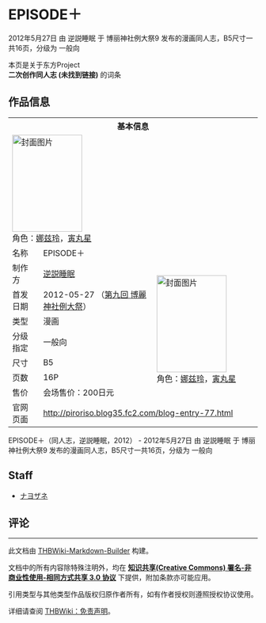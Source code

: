 # EPISODE＋

<!-- source html: G:\repos\THBWiki-Markdown-Builder\THBWikiMarkdown\Temp\main\c\cf\ns0%3AEPISODE%EF%BC%8B.html -->

2012年5月27日 由 逆説睡眠 于 博丽神社例大祭9 发布的漫画同人志，B5尺寸一共16页，分级为 一般向

本页是关于东方Project  
 **二次创作同人志 (未找到链接)** 的词条
## 作品信息

<table><tbody><tr><th colspan="3">基本信息</th></tr><tr><td class="cover-artwork-mobile" colspan="2"><a href="./文件-EPISODE＋封面.jpg.md" class="image" title="封面图片"><img alt="封面图片" src="https://upload.thwiki.cc/thumb/f/f2/EPISODE%EF%BC%8B%E5%B0%81%E9%9D%A2.jpg/141px-EPISODE%EF%BC%8B%E5%B0%81%E9%9D%A2.jpg" decoding="async" loading="lazy" width="141" height="196" srcset="https://upload.thwiki.cc/thumb/f/f2/EPISODE%EF%BC%8B%E5%B0%81%E9%9D%A2.jpg/211px-EPISODE%EF%BC%8B%E5%B0%81%E9%9D%A2.jpg 1.5x, https://upload.thwiki.cc/thumb/f/f2/EPISODE%EF%BC%8B%E5%B0%81%E9%9D%A2.jpg/281px-EPISODE%EF%BC%8B%E5%B0%81%E9%9D%A2.jpg 2x" data-file-width="500" data-file-height="696"></a><div class="cover-char">角色：<a href="./娜兹玲.md" title="娜兹玲">娜兹玲</a>，<a href="./寅丸星.md" title="寅丸星">寅丸星</a></div></td>
</tr><tr><td class="label">名称</td><td colspan="2"> EPISODE＋ </td></tr><tr><td class="label">制作方</td><td><a href="./逆説睡眠.md" title="逆説睡眠">逆説睡眠</a></td><td class="cover-artwork" rowspan="7" style="min-width:196px;"><a href="./文件-EPISODE＋封面.jpg.md" class="image" title="封面图片"><img alt="封面图片" src="https://upload.thwiki.cc/thumb/f/f2/EPISODE%EF%BC%8B%E5%B0%81%E9%9D%A2.jpg/141px-EPISODE%EF%BC%8B%E5%B0%81%E9%9D%A2.jpg" decoding="async" loading="lazy" width="141" height="196" srcset="https://upload.thwiki.cc/thumb/f/f2/EPISODE%EF%BC%8B%E5%B0%81%E9%9D%A2.jpg/211px-EPISODE%EF%BC%8B%E5%B0%81%E9%9D%A2.jpg 1.5x, https://upload.thwiki.cc/thumb/f/f2/EPISODE%EF%BC%8B%E5%B0%81%E9%9D%A2.jpg/281px-EPISODE%EF%BC%8B%E5%B0%81%E9%9D%A2.jpg 2x" data-file-width="500" data-file-height="696"></a><div class="cover-char">角色：<a href="./娜兹玲.md" title="娜兹玲">娜兹玲</a>，<a href="./寅丸星.md" title="寅丸星">寅丸星</a></div></td>
</tr><tr><td class="label">首发日期</td><td>2012-05-27&#160;（<a href="/展会作品列表?e=%E5%8D%9A%E4%B8%BD%E7%A5%9E%E7%A4%BE%E4%BE%8B%E5%A4%A7%E7%A5%AD%239">第九回 博麗神社例大祭</a>）</td></tr><tr><td class="label">类型</td><td>漫画</td></tr><tr><td class="label">分级指定</td><td>一般向</td></tr><tr><td class="label">尺寸</td><td>B5</td></tr><tr><td class="label">页数</td><td>16P</td></tr><tr><td class="label">售价</td><td>会场售价：200日元</td></tr>
<tr><td class="label">官网页面</td><td colspan="2"><a rel="nofollow" class="external free" href="http://piroriso.blog35.fc2.com/blog-entry-77.html">http://piroriso.blog35.fc2.com/blog-entry-77.html</a></td></tr></tbody></table>

EPISODE＋（同人志，逆説睡眠，2012） - 2012年5月27日 由 逆説睡眠 于 博丽神社例大祭9 发布的漫画同人志，B5尺寸一共16页，分级为 一般向
## Staff
- [ナヨザネ](./ナヨザネ.md)

## 评论




---

此文档由 [THBWiki-Markdown-Builder](https://github.com/Delsin-Yu/THBWiki-Markdown-Builder) 构建。

文档中的所有内容除特殊注明外，均在 [**知识共享(Creative Commons) 署名-非商业性使用-相同方式共享 3.0 协议**](https://creativecommons.org/licenses/by-sa/3.0/deed.zh-hans) 下提供，附加条款亦可能应用。

引用类型与其他类型作品版权归原作者所有，如有作者授权则遵照授权协议使用。

详细请查阅 [THBWiki：免责声明](https://thbwiki.cc/THBWiki:%E5%85%8D%E8%B4%A3%E5%A3%B0%E6%98%8E)。

